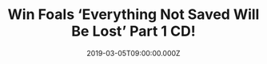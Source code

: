 ---
campaign-uuid: "c-df84d7f2-17f1-447e-a531-93025ec78b58"
type: "Preview"
category: "Music"
date: "2019-03-05T09:00:00.000Z"
end-date: "2019-04-05T23:59:00.000Z"
disable-form: false
is_promoted: false
has_entry_page: true
title: "Win Foals ‘Everything Not Saved Will Be Lost’ Part 1 CD!"
competition-description: "<p>From playing chaotic house parties in their home city\
  \ of Oxford to becoming major festival headliners across Europe, Foals’ trajectory\
  \ has been remarkable. After more than a decade in the game, here they are again\
  \ with Foals again with the bravest and most ambitious project of their career:\
  \ not one, but two astonishing new albums: ‘Everything Not Saved Will Be Lost’.\
  \ A pair of releases, separate but related, and we have their very first Part 1\
  \ to one of our lucky members.</p>\n<p>Want to hear it first? Click below for a\
  \ chance to win.</p>\n"
hero-header: "Win Foals ‘Everything Not Saved Will Be Lost’ Part 1 CD!"
terms-confirmation: "N/A"
banner-img: "https://assets.expresslyapp.com/asset-da231a3b-7253-4251-a6a5-84192e6548b5.jpg"
logo-left-href: "http://club.expressly.io"
logo-left-image: "https://assets.expresslyapp.com/asset-c1d464b9-bb16-4a08-baf1-12a7e3c67d72.jpg"
logo-left-title: "Expressly Club"
bg-image-hero: "https://assets.expresslyapp.com/asset-8b3a5160-8ebd-47ff-b514-cc534f6bfc88.jpg"
bg-image-first: "https://assets.expresslyapp.com/asset-ea7a09f4-4f21-4c0f-a0bb-724d85d66097.jpg"
section1-content: "<p>The two releases, capture the most compelling, ambitious and\
  \ cohesive creations they’ve ever produced. Eager to break the traditional pop song\
  \ structure which they felt they were becoming increasingly tapered to, the 20 tracks\
  \ defy expectation.</p>\n<p>There are exploratory, progressive-tinged tracks alongside\
  \ atmospheric segues which make the music an experience rather than a mere collection\
  \ of songs. Yet the band’s renowned ability to wield relentless grooves with striking\
  \ power and skyscraper hooks also reaches new heights. </p>\n<p>Moonlight, Exits,\
  \ White Onions… are some of their brand new hits. Think no more and enter below\
  \ for a chance to hear all of them first!</p>\n"
entry-title: "Win Foals ‘Everything Not Saved Will Be Lost’ Part 1 CD!"
entry-content: "<p>Enter the draw to win  Foals ‘Everything Not Saved Will Be Lost’\
  \ Part 1 CD by entering below before 23:59 on 5th of April 2019.</p>\n"
has-winner: false
prize-description: "Foals ‘Everything Not Saved Will Be Lost’ Part 1 CD!"
special-conditions: "Multiple entries are allowed up to one every day.\r\nThis competition\
  \ is also available on: https://aaa.nme.com/competitions/\r\nfoals-cd-everything-not-saved-giveaway"
country-restrictions:
- "GB"
---
